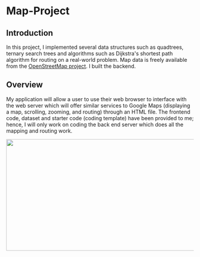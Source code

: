 # Map-Project
## Introduction
In this project, I implemented several data structures such as quadtrees, ternary search trees and algorithms such as Dijkstra's shortest path algorithm for routing on a real-world problem. Map data is freely available from the [OpenStreetMap project](https://www.openstreetmap.org/). I built the backend.

## Overview
My application will allow a user to use their web browser to interface with the web server which will offer similar services to Google Maps (displaying a map, scrolling, zooming, and routing) through an HTML file.
The frontend code, dataset and starter code (coding template) have been provided to me; hence, I will only work on coding the back end server which does all the mapping and routing work.

<p align="center"><img src="https://github.com/tugcekiziltepe/OpenStreetMap-Project/blob/main/map.png" width="600" height = "300"></p>
